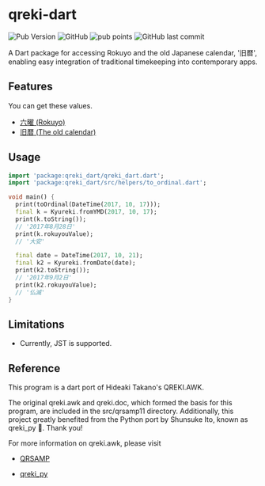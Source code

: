 # qreki-dart

![Pub Version](https://img.shields.io/pub/v/qreki_dart?color=blue)
![GitHub](https://img.shields.io/github/license/Anishishi/qreki-dart)
![pub points](https://img.shields.io/pub/points/chat_bubbles?logo=dart)
![GitHub last commit](https://img.shields.io/github/last-commit/Anishishi/qreki-dart?color=purple)

A Dart package for accessing Rokuyo and the old Japanese calendar, '旧暦', enabling easy integration of traditional timekeeping into contemporary apps.

## Features

You can get these values.

- [六曜 (Rokuyo)](https://ja.wikipedia.org/wiki/%E5%85%AD%E6%9B%9C)
- [旧暦 (The old calendar)](https://ja.wikipedia.org/wiki/%E6%97%A7%E6%9A%A6)

## Usage

```dart
import 'package:qreki_dart/qreki_dart.dart';
import 'package:qreki_dart/src/helpers/to_ordinal.dart';

void main() {
  print(toOrdinal(DateTime(2017, 10, 17)));
  final k = Kyureki.fromYMD(2017, 10, 17);
  print(k.toString());
  // '2017年8月28日'
  print(k.rokuyouValue);
  // '大安'

  final date = DateTime(2017, 10, 21);
  final k2 = Kyureki.fromDate(date);
  print(k2.toString());
  // '2017年9月2日'
  print(k2.rokuyouValue);
  // '仏滅'
}
```

## Limitations

- Currently, JST is supported.

## Reference

This program is a dart port of Hideaki Takano's QREKI.AWK.

The original qreki.awk and qreki.doc, which formed the basis for this program, are included in the src/qrsamp11 directory. Additionally, this project greatly benefited from the Python port by Shunsuke Ito, known as qreki_py 🎉. Thank you!

For more information on qreki.awk, please visit

- [QRSAMP](https://www.vector.co.jp/soft/dos/personal/se016093.html)

- [qreki_py](https://github.com/fgshun/qreki_py/tree/master)
